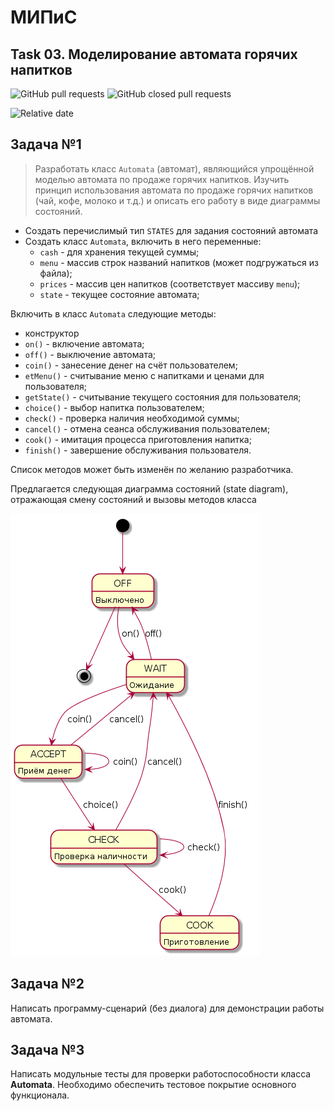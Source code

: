 # МИПиС
## Task 03. Моделирование автомата горячих напитков

![GitHub pull requests](https://img.shields.io/github/issues-pr/UNN-IASR/mod-task03-automata)
![GitHub closed pull requests](https://img.shields.io/github/issues-pr-closed/UNN-IASR/mod-task03-automata)

![Relative date](https://img.shields.io/date/1617569974)

## Задача №1

> Разработать класс `Automata` (автомат), являющийся упрощённой моделью автомата по продаже горячих напитков.
Изучить принцип использования автомата по продаже горячих напитков (чай, кофе, молоко и т.д.) и описать его работу в виде диаграммы состояний.

- Создать перечислимый тип `STATES` для задания состояний автомата
- Создать класс `Automata`, включить в него переменные:
  - `cash` - для хранения текущей суммы; 
  - `menu` - массив строк названий напитков (может подгружаться из файла); 
  - `prices` - массив цен напитков (соответствует массиву `menu`); 
  - `state` - текущее состояние автомата;

Включить в класс `Automata` следующие методы:

- конструктор
- `on()` - включение автомата;
- `off()` - выключение автомата;
- `coin()` - занесение денег на счёт пользователем;
- `etMenu()` - считывание меню с напитками и ценами для пользователя;
- `getState()` - считывание текущего состояния для пользователя;
- `choice()` - выбор напитка пользователем;
- `check()` - проверка наличия необходимой суммы;
- `cancel()` - отмена сеанса обслуживания пользователем;
- `cook()` - имитация процесса приготовления напитка;
- `finish()` - завершение обслуживания пользователя.

Список методов может быть изменён по желанию разработчика.

Предлагается следующая диаграмма состояний (state diagram), отражающая смену состояний и вызовы методов класса

<img src="img/automata.png">

## Задача №2

Написать программу-сценарий (без диалога) для демонстрации работы автомата.


## Задача №3

Написать модульные тесты для проверки работоспособности класса **Automata**. Необходимо обеспечить тестовое покрытие основного функционала.
